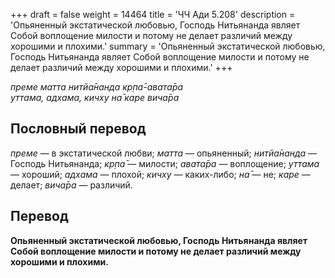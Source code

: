 +++
draft = false
weight = 14464
title = 'ЧЧ Ади 5.208'
description = 'Опьяненный экстатической любовью, Господь Нитьянанда являет Собой воплощение милости и потому не делает различий между хорошими и плохими.'
summary = 'Опьяненный экстатической любовью, Господь Нитьянанда являет Собой воплощение милости и потому не делает различий между хорошими и плохими.'
+++

_преме матта нитйа̄нанда кр̣па̄-авата̄ра  
уттама, адхама, кичху на̄ каре вича̄ра_

## Пословный перевод

_преме_ — в экстатической любви; _матта_ — опьяненный; _нитйа̄нанда_ — Господь Нитьянанда; _кр̣па̄_ — милости; _авата̄ра_ — воплощение; _уттама_ — хороший; _адхама_ — плохой; _кичху_ — каких-либо; _на̄_ — не; _каре_ — делает; _вича̄ра_ — различий.

## Перевод

**Опьяненный экстатической любовью, Господь Нитьянанда являет Собой воплощение милости и потому не делает различий между хорошими и плохими.**
